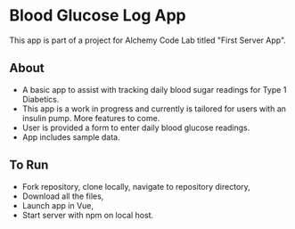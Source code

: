 # Blood Glucose Log App

This app is part of a project for Alchemy Code Lab titled "First Server App".

## About

* A basic app to assist with tracking daily blood sugar readings for Type 1 Diabetics. 
* This app is a work in progress and currently is tailored for users with an insulin pump. More features to come. 
* User is provided a form to enter daily blood glucose readings. 
* App includes sample data. 

## To Run

* Fork repository, clone locally, navigate to repository directory,
* Download all the files,
* Launch app in Vue,
* Start server with npm on local host.